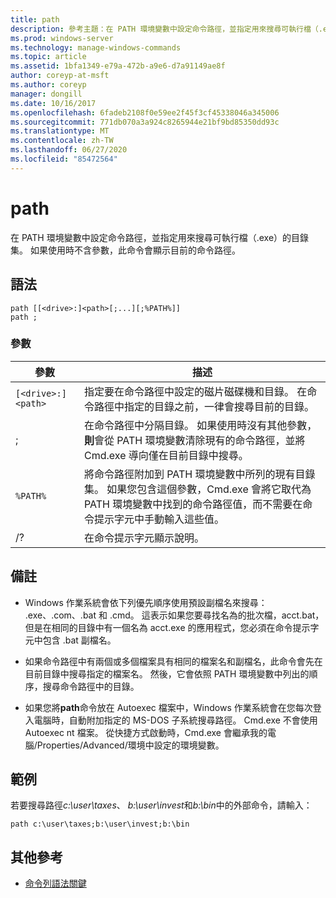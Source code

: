 ```yaml
---
title: path
description: 參考主題：在 PATH 環境變數中設定命令路徑，並指定用來搜尋可執行檔（.exe）的目錄集。
ms.prod: windows-server
ms.technology: manage-windows-commands
ms.topic: article
ms.assetid: 1bfa1349-e79a-472b-a9e6-d7a91149ae8f
author: coreyp-at-msft
ms.author: coreyp
manager: dongill
ms.date: 10/16/2017
ms.openlocfilehash: 6fadeb2108f0e59ee2f45f3cf45338046a345006
ms.sourcegitcommit: 771db070a3a924c8265944e21bf9bd85350dd93c
ms.translationtype: MT
ms.contentlocale: zh-TW
ms.lasthandoff: 06/27/2020
ms.locfileid: "85472564"
---
```

# <a name="path"></a>path

在 PATH 環境變數中設定命令路徑，並指定用來搜尋可執行檔（.exe）的目錄集。 如果使用時不含參數，此命令會顯示目前的命令路徑。

## <a name="syntax"></a>語法

```
path [[<drive>:]<path>[;...][;%PATH%]]
path ;
```

### <a name="parameters"></a>參數

| 參數 | 描述 |
|--|--|
| `[<drive>:]<path>` | 指定要在命令路徑中設定的磁片磁碟機和目錄。 在命令路徑中指定的目錄之前，一律會搜尋目前的目錄。 |
| ; | 在命令路徑中分隔目錄。 如果使用時沒有其他參數，**則**會從 PATH 環境變數清除現有的命令路徑，並將 Cmd.exe 導向僅在目前目錄中搜尋。 |
| `%PATH%` | 將命令路徑附加到 PATH 環境變數中所列的現有目錄集。 如果您包含這個參數，Cmd.exe 會將它取代為 PATH 環境變數中找到的命令路徑值，而不需要在命令提示字元中手動輸入這些值。 |
| /? | 在命令提示字元顯示說明。 |

## <a name="remarks"></a>備註


- Windows 作業系統會依下列優先順序使用預設副檔名來搜尋： .exe、.com、.bat 和 .cmd。 這表示如果您要尋找名為的批次檔，acct.bat，但是在相同的目錄中有一個名為 acct.exe 的應用程式，您必須在命令提示字元中包含 .bat 副檔名。

- 如果命令路徑中有兩個或多個檔案具有相同的檔案名和副檔名，此命令會先在目前目錄中搜尋指定的檔案名。 然後，它會依照 PATH 環境變數中列出的順序，搜尋命令路徑中的目錄。

- 如果您將**path**命令放在 Autoexec 檔案中，Windows 作業系統會在您每次登入電腦時，自動附加指定的 MS-DOS 子系統搜尋路徑。 Cmd.exe 不會使用 Autoexec nt 檔案。 從快捷方式啟動時，Cmd.exe 會繼承我的電腦/Properties/Advanced/環境中設定的環境變數。

## <a name="examples"></a>範例

若要搜尋路徑*c:\user\taxes*、 *b:\user\invest*和*b:\bin*中的外部命令，請輸入：

```
path c:\user\taxes;b:\user\invest;b:\bin
```

## <a name="additional-references"></a>其他參考

- [命令列語法關鍵](command-line-syntax-key.md)
